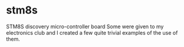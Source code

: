 # stm8s
STM8S discovery micro-controller board 
Some were given to my electronics club and I created a few quite trivial examples of the use of them.
